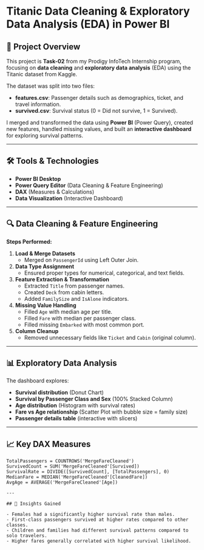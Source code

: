 # Titanic Data Cleaning & Exploratory Data Analysis (EDA) in Power BI

## 📌 Project Overview
This project is **Task-02** from my Prodigy InfoTech Internship program, focusing on **data cleaning** and **exploratory data analysis** (EDA) using the Titanic dataset from Kaggle.

The dataset was split into two files:
- **features.csv**: Passenger details such as demographics, ticket, and travel information.
- **survived.csv**: Survival status (0 = Did not survive, 1 = Survived).

I merged and transformed the data using **Power BI** (Power Query), created new features, handled missing values, and built an **interactive dashboard** for exploring survival patterns.

---

## 🛠 Tools & Technologies
- **Power BI Desktop**
- **Power Query Editor** (Data Cleaning & Feature Engineering)
- **DAX** (Measures & Calculations)
- **Data Visualization** (Interactive Dashboard)

---

## 🔍 Data Cleaning & Feature Engineering
**Steps Performed:**
1. **Load & Merge Datasets**  
   - Merged on `PassengerId` using Left Outer Join.
2. **Data Type Assignment**  
   - Ensured proper types for numerical, categorical, and text fields.
3. **Feature Extraction & Transformation**
   - Extracted `Title` from passenger names.
   - Created `Deck` from cabin letters.
   - Added `FamilySize` and `IsAlone` indicators.
4. **Missing Value Handling**
   - Filled `Age` with median age per title.
   - Filled `Fare` with median per passenger class.
   - Filled missing `Embarked` with most common port.
5. **Column Cleanup**
   - Removed unnecessary fields like `Ticket` and `Cabin` (original column).

---

## 📊 Exploratory Data Analysis
The dashboard explores:
- **Survival distribution** (Donut Chart)
- **Survival by Passenger Class and Sex** (100% Stacked Column)
- **Age distribution** (Histogram with survival rates)
- **Fare vs Age relationship** (Scatter Plot with bubble size = family size)
- **Passenger details table** (interactive with slicers)

---

## 📈 Key DAX Measures
```DAX
TotalPassengers = COUNTROWS('MergeFareCleaned')
SurvivedCount = SUM('MergeFareCleaned'[Survived])
SurvivalRate = DIVIDE([SurvivedCount], [TotalPassengers], 0)
MedianFare = MEDIAN('MergeFareCleaned'[CleanedFare])
AvgAge = AVERAGE('MergeFareCleaned'[Age])

---

## 🚀 Insights Gained

- Females had a significantly higher survival rate than males.
- First-class passengers survived at higher rates compared to other classes.
- Children and families had different survival patterns compared to solo travelers.
- Higher fares generally correlated with higher survival likelihood.
